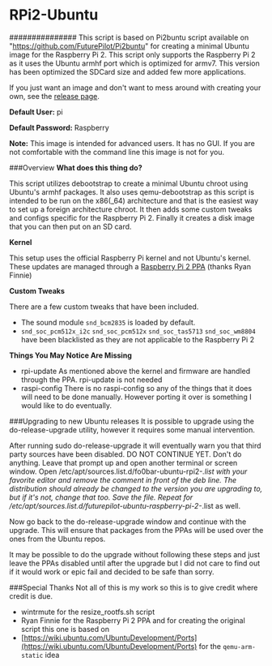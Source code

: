 # RPi2-Ubuntu
###############
This script is based on Pi2buntu script available on "https://github.com/FuturePilot/Pi2buntu" for creating a minimal Ubuntu image for the Raspberry Pi 2. This script only supports the Raspberry Pi 2 as it uses the Ubuntu armhf port which is optimized for armv7.
This version has been optimized the SDCard size and added few more applications.

If you just want an image and don't want to mess around with creating your own, see the [release page](https://github.com/sghazagh/RPi2-Ubuntu/releases).

**Default User:** pi

**Default Password:** Raspberry

**Note:** This image is intended for advanced users. It has no GUI. If you are not comfortable with the command line this image is not for you.

###Overview
**What does this thing do?**

This script utilizes debootstrap to create a minimal Ubuntu chroot using Ubuntu's armhf packages. It also uses qemu-debootstrap as this script is intended to be run on the x86(_64) architecture and that is the easiest way to set up a foreign architecture chroot. It then adds some custom tweaks and configs specific for the Raspberry Pi 2. Finally it creates a disk image that you can then put on an SD card.

**Kernel**

This setup uses the official Raspberry Pi kernel and not Ubuntu's kernel. These updates are managed through a [Raspberry Pi 2 PPA](https://launchpad.net/~fo0bar/+archive/ubuntu/rpi2) (thanks Ryan Finnie)

**Custom Tweaks**

There are a few custom tweaks that have been included. 

 - The sound module `snd_bcm2835` is loaded by default.
 - `snd_soc_pcm512x_i2c` `snd_soc_pcm512x` `snd_soc_tas5713` `snd_soc_wm8804` have been blacklisted as they are not applicable to the Raspberry Pi 2

**Things You May Notice Are Missing**

 - rpi-update
 As mentioned above the kernel and firmware are handled through the PPA. rpi-update is not needed
 - raspi-config
 There is no raspi-config so any of the things that it does will need to be done manually. However porting it over is something I would like to do eventually.

###Upgrading to new Ubuntu releases
It is possible to upgrade using the do-release-upgrade utility, however it requires some manual intervention.

After running sudo do-release-upgrade it will eventually warn you that third party sources have been disabled. DO NOT CONTINUE YET. Don't do anything. Leave that prompt up and open another terminal or screen window. Open /etc/apt/sources.list.d/fo0bar-ubuntu-rpi2-*.list with your favorite editor and remove the comment in front of the deb line. The distribution should already be changed to the version you are upgrading to, but if it's not, change that too. Save the file. Repeat for /etc/apt/sources.list.d/futurepilot-ubuntu-raspberry-pi-2-*.list as well.

Now go back to the do-release-upgrade window and continue with the upgrade. This will ensure that packages from the PPAs will be used over the ones from the Ubuntu repos.

It may be possible to do the upgrade without following these steps and just leave the PPAs disabled until after the upgrade but I did not care to find out if it would work or epic fail and decided to be safe than sorry.

###Special Thanks
Not all of this is my work so this is to give credit where credit is due.

 - wintrmute for the resize_rootfs.sh script
 - Ryan Finnie for the Raspberry Pi 2 PPA and for creating the original script this one is based on
 - [https://wiki.ubuntu.com/UbuntuDevelopment/Ports](https://wiki.ubuntu.com/UbuntuDevelopment/Ports) for the `qemu-arm-static` idea
